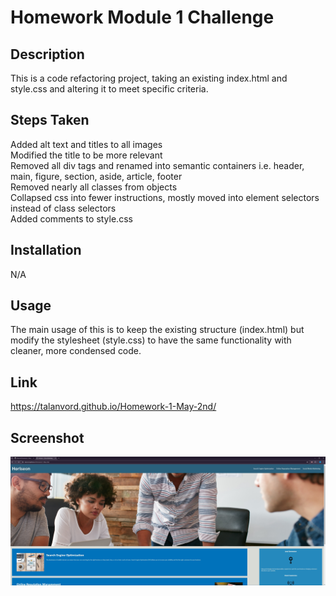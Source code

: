 # Homework Module 1 Challenge

## Description

This is a code refactoring project, taking an existing index.html and style.css and altering it to meet specific criteria. 

## Steps Taken

Added alt text and titles to all images\
Modified the title to be more relevant\
Removed all div tags and renamed into semantic containers i.e. header, main, figure, section, aside, article, footer\
Removed nearly all classes from objects\
Collapsed css into fewer instructions, mostly moved into element selectors instead of class selectors\
Added comments to style.css

## Installation

N/A

## Usage

The main usage of this is to keep the existing structure (index.html) but modify the stylesheet (style.css) to have the same functionality with cleaner, more condensed code.


## Link
https://talanvord.github.io/Homework-1-May-2nd/

## Screenshot
![Homework Screenshot](/Homework-1-May-2nd.jpg?raw=true "Homework Screenshot")
